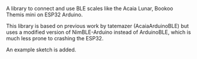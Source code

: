 A library to connect and use BLE scales like the Acaia Lunar, Bookoo Themis mini on ESP32 Arduino.

This library is based on previous work by tatemazer (AcaiaArduinoBLE) but uses a modified version of NimBLE-Arduino instead of ArduinoBLE, which is much less prone to crashing the ESP32.

An example sketch is added.
